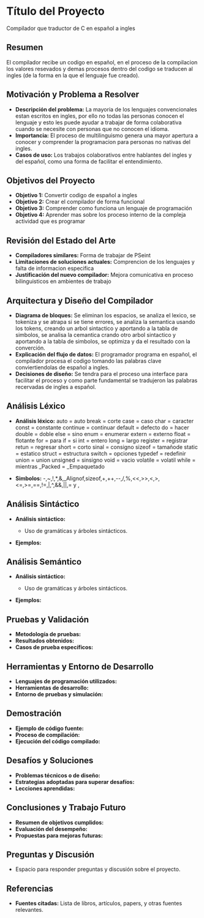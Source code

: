 # Título del Proyecto
Compilador que traductor de C en español a ingles
## Resumen
El compilador recibe un codigo en español, en el proceso de la compilacion los valores resevados y demas procesos dentro del codigo se traducen al ingles (de la forma en la que el lenguaje fue creado).

## Motivación y Problema a Resolver
- **Descripción del problema:** La mayoria de los lenguajes convencionales estan escritos en ingles, por ello no todas las personas conocen el lenguaje y esto les puede ayudar a trabajar de forma colaborativa cuando se necesite con personas que no conocen el idioma.
- **Importancia:** El proceso de multilinguismo genera una mayor apertura a conocer y comprender la programacion para personas no nativas del ingles. 
- **Casos de uso:** Los trabajos colaborativos entre hablantes del ingles y del español, como una forma de facilitar el entendimiento.

## Objetivos del Proyecto
- **Objetivo 1:** Convertir codigo de español a ingles
- **Objetivo 2:** Crear el compilador de forma funcional
- **Objetivo 3:** Comprender como funciona un lenguaje de programación 
- **Objetivo 4:** Aprender mas sobre los proceso interno de la compleja actividad que es programar

## Revisión del Estado del Arte
- **Compiladores similares:** Forma de trabajar de PSeint
- **Limitaciones de soluciones actuales:** Comprencion de los lenguajes y falta de informacion especifica
- **Justificación del nuevo compilador:** Mejora comunicativa en proceso bilinguisticos en ambientes de trabajo

## Arquitectura y Diseño del Compilador
- **Diagrama de bloques:** Se eliminan los espacios, se analiza el lexico, se tokeniza y se atrapa si se tiene errores, se analiza la semantica usando los tokens, creando un arbol sintactico y aportando a la tabla de simbolos, se analisa la cemantica crando otro arbol sintactico y aportando a la tabla de simbolos, se optimiza y da el resultado con la converción.
- **Explicación del flujo de datos:** El programador programa en español, el compilador procesa el codigo tomando las palabras clave conviertiendolas de español a ingles.
- **Decisiones de diseño:** Se tendra para el proceso una interface para facilitar el proceso y como parte fundamental se tradujeron las palabras recervadas de ingles a español.

## Análisis Léxico
- **Análisis léxico:** 
auto = auto
break = corte
case = caso
char = caracter
const = constante
continue = continuar
default = defecto
do = hacer
double = doble
else = sino
enum = enumerar
extern = externo
float = flotante
for = para
if = si
int = entero
long = largo
register = registrar
retun = regresar
short = corto
sinal = consigno
sizeof = tamañode
static = estatico
struct = estructura
switch = opciones
typedef = redefinir
union = union
unsigned = sinsigno
void = vacio
volatile = volatil
while = mientras
_Packed = _Empaquetado

- **Simbolos:** -,~,!,*,&,_Alignof,sizeof,+,++,--,/,%,<<,>>,<,>,<=,>=,==,!=,|,^,&&,||,= y ,

## Análisis Sintáctico

- **Análisis sintáctico:** 
  - Uso de gramáticas y árboles sintácticos.

- **Ejemplos:**

## Análisis Semántico

- **Análisis sintáctico:** 
  - Uso de gramáticas y árboles sintácticos.

- **Ejemplos:**

## Pruebas y Validación

- **Metodología de pruebas:**
- **Resultados obtenidos:**
- **Casos de prueba específicos:**

## Herramientas y Entorno de Desarrollo
- **Lenguajes de programación utilizados:**
- **Herramientas de desarrollo:**
- **Entorno de pruebas y simulación:**

## Demostración
- **Ejemplo de código fuente:**
- **Proceso de compilación:**
- **Ejecución del código compilado:**

## Desafíos y Soluciones
- **Problemas técnicos o de diseño:**
- **Estrategias adoptadas para superar desafíos:**
- **Lecciones aprendidas:**

## Conclusiones y Trabajo Futuro
- **Resumen de objetivos cumplidos:**
- **Evaluación del desempeño:**
- **Propuestas para mejoras futuras:**

## Preguntas y Discusión
- Espacio para responder preguntas y discusión sobre el proyecto.

## Referencias
- **Fuentes citadas:** Lista de libros, artículos, papers, y otras fuentes relevantes.
